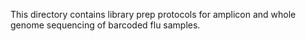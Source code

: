 This directory contains library prep protocols for amplicon and whole genome sequencing of barcoded flu samples.
